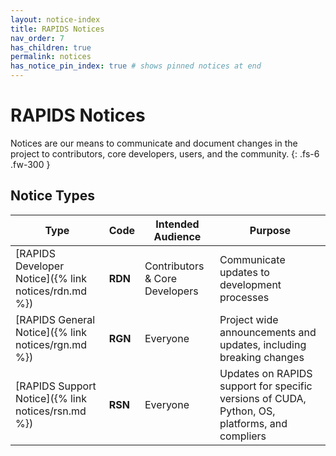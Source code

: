 ```yaml
---
layout: notice-index
title: RAPIDS Notices
nav_order: 7
has_children: true
permalink: notices
has_notice_pin_index: true # shows pinned notices at end
---
```


# RAPIDS Notices <a href="{{ 'notices/feed.xml' | absolute_url }}"><i class="fas fa-rss" style="font-size: 1rem"></i></a>

Notices are our means to communicate and document changes in the project to contributors, core developers, users, and the community.
{: .fs-6 .fw-300 }

## Notice Types
<!-- TODO: fix/remove these links once notices are reorganized -->
Type | Code | Intended Audience | Purpose
--- | --- | --- | ---
[RAPIDS Developer Notice]({% link notices/rdn.md %}) | **RDN** | Contributors & Core Developers | Communicate updates to development processes
[RAPIDS General Notice]({% link notices/rgn.md %}) | **RGN** | Everyone | Project wide announcements and updates, including breaking changes
[RAPIDS Support Notice]({% link notices/rsn.md %}) | **RSN** | Everyone | Updates on RAPIDS support for specific versions of CUDA, Python, OS, platforms, and compliers
